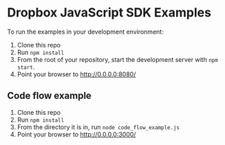 # Dropbox JavaScript SDK Examples

To run the examples in your development environment:

1. Clone this repo
2. Run `npm install`
3. From the root of your repository, start the development server with
   `npm start`.
4. Point your browser to <http://0.0.0.0:8080/>

## Code flow example

1. Clone this repo
2. Run `npm install`
3. From the directory it is in, run `node code_flow_example.js`
4. Point your browser to <http://0.0.0.0:3000/>
